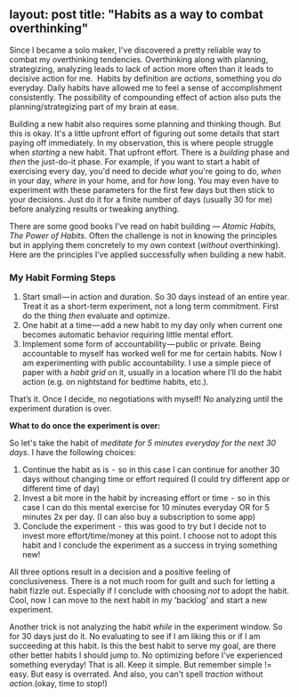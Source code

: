 
layout: post
title:  "Habits as a way to combat overthinking"
---


Since I became a solo maker, I've discovered a pretty reliable way to combat my overthinking tendencies. Overthinking along with planning, strategizing, analyzing leads to lack of action more often than it leads to decisive action for me.  Habits by definition are _actions_, something you _do_ everyday. Daily habits have allowed me to feel a sense of accomplishment consistently. The possibility of compounding effect of action also puts the planning/strategizing part of my brain at ease.  

Building a new habit also requires some planning and thinking though. But this is okay. It's a little upfront effort of figuring out some details that start paying off immediately. In my observation, this is where people struggle when _starting_ a new habit. That upfront effort. There is a _building_ phase and _then_ the just-do-it phase. For example, if you want to start a habit of exercising every day, you'd need to decide _what_ you're going to do, _when_ in your day, _where_ in your home, and for _how_ long. You may even have to experiment with these parameters for the first few days but then stick to your decisions. Just do it for a finite number of days (usually 30 for me) before analyzing results or tweaking anything.

There are some good books I've read on habit building — _Atomic Habits,_ _The Power of Habits_. Often the challenge is not in knowing the principles but in applying them concretely to my own context (_without_ overthinking). Here are the principles I’ve applied successfully when building a new habit.

### My Habit Forming Steps

1.  Start small — in action and duration. So 30 days instead of an entire year. Treat it as a short-term experiment, not a long term commitment. First do the thing _then_ evaluate and optimize.
2.  One habit at a time — add a new habit to my day only when current one becomes automatic behavior requiring little mental effort.
3.  Implement some form of accountability — public or private. Being accountable to myself has worked well for me for certain habits. Now I am experimenting with public accountability. I use a simple piece of paper with a _habit grid_ on it, usually in a location where I’ll do the habit action (e.g. on nightstand for bedtime habits, etc.).

That’s it. Once I decide, no negotiations with myself! No analyzing until the experiment duration is over.

**What to do once the experiment is over:**

So let's take the habit of _meditate for 5 minutes everyday for the next 30 days_. I have the following choices:

1.  Continue the habit as is  -  so in this case I can continue for another 30 days without changing time or effort required (I could try different app or different time of day)
2.  Invest a bit more in the habit by increasing effort or time  -  so in this case I can do this mental exercise for 10 minutes everyday OR for 5 minutes 2x per day. (I can also buy a subscription to some app)
3.  Conclude the experiment  -  this was good to try but I decide not to invest more effort/time/money at this point. I choose not to adopt this habit and I conclude the experiment as a success in trying something new!

All three options result in a decision and a positive feeling of conclusiveness. There is a not much room for guilt and such for letting a habit fizzle out. Especially if I conclude with choosing _not_ to adopt the habit. Cool, now I can move to the next habit in my 'backlog' and start a new experiment.

Another trick is not analyzing the habit _while_ in the experiment window. So for 30 days just do it. No evaluating to see if I am liking this or if I am succeeding at this habit. Is this the best habit to serve my goal, are there other better habits I should jump to. No optimizing before I've experienced something everyday! That is all. Keep it simple. But remember simple != easy. But easy is overrated. And also, you can't spell _traction_ without _action_.(okay, time to stop!)

